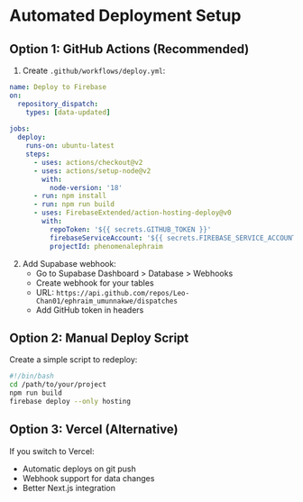 # Automated Deployment Setup

## Option 1: GitHub Actions (Recommended)

1. Create `.github/workflows/deploy.yml`:
```yaml
name: Deploy to Firebase
on:
  repository_dispatch:
    types: [data-updated]
  
jobs:
  deploy:
    runs-on: ubuntu-latest
    steps:
      - uses: actions/checkout@v2
      - uses: actions/setup-node@v2
        with:
          node-version: '18'
      - run: npm install
      - run: npm run build
      - uses: FirebaseExtended/action-hosting-deploy@v0
        with:
          repoToken: '${{ secrets.GITHUB_TOKEN }}'
          firebaseServiceAccount: '${{ secrets.FIREBASE_SERVICE_ACCOUNT }}'
          projectId: phenomenalephraim
```

2. Add Supabase webhook:
   - Go to Supabase Dashboard > Database > Webhooks
   - Create webhook for your tables
   - URL: `https://api.github.com/repos/Leo-Chan01/ephraim_umunnakwe/dispatches`
   - Add GitHub token in headers

## Option 2: Manual Deploy Script

Create a simple script to redeploy:
```bash
#!/bin/bash
cd /path/to/your/project
npm run build
firebase deploy --only hosting
```

## Option 3: Vercel (Alternative)

If you switch to Vercel:
- Automatic deploys on git push
- Webhook support for data changes
- Better Next.js integration

